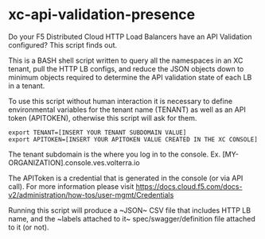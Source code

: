 # xc-api-validation-presence
Do your F5 Distributed Cloud HTTP Load Balancers have an API Validation configured? This script finds out.

This is a BASH shell script written to query all the namespaces in an XC tenant, pull the HTTP LB configs, and reduce the JSON objects down to minimum objects required to determine the API validation state of each LB in a tenant.

To use this script without human interaction it is necessary to define environmental variables for the tenant name (TENANT) as well as an API token (APITOKEN), otherwise this script will ask for them.

```
export TENANT=[INSERT YOUR TENANT SUBDOMAIN VALUE]
export APITOKEN=[INSERT YOUR APITOKEN VALUE CREATED IN THE XC CONSOLE]
```

The tenant subdomain is the where you log in to the console. Ex. [MY-ORGANIZATION].console.ves.volterra.io

The APIToken is a credential that is generated in the console (or via API call). For more information please visit https://docs.cloud.f5.com/docs-v2/administration/how-tos/user-mgmt/Credentials

Running this script will produce a ~JSON~ CSV file that includes HTTP LB name, and the ~labels attached to it~ spec/swagger/definition file attached to it (or not). 
  
